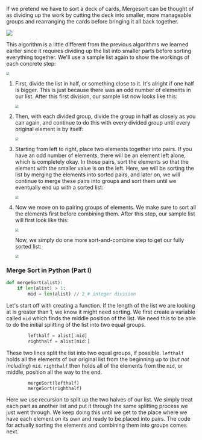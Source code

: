 <!--title={Mergesort I}-->

<!--badges={Algorithms:15,Python:5}-->

<!--concepts={Merge sort}-->

If we pretend we have to sort a deck of cards, Mergesort can be thought of as dividing up the work by cutting the deck into smaller, more manageable groups and rearranging the cards before bringing it all back together.

![](https://miro.medium.com/max/1034/1*nqwPr-tms9xXy6aCgIZarg.gif)

This algorithm is a little different from the previous algorithms we learned earlier since it requires dividing up the list into smaller parts before sorting everything together. We'll use a sample list again to show the workings of each concrete step:

<img src="https://i.imgur.com/zhCRdhv.png" style="zoom:50%;" />

1. First, divide the list in half, or something close to it. It's alright if one half is bigger. This is just because there was an odd number of elements in our list. After this first division, our sample list now looks like this:

   <img src="https://i.imgur.com/E2KzWhA.png" style="zoom:50%;" />

2. Then, with each divided group, divide the group in half as closely as you can again, and continue to do this with every divided group until every original element is by itself:

   <img src="https://i.imgur.com/6OGmFkG.png" style="zoom:50%;" />

3. Starting from left to right, place two elements together into pairs. If you have an odd number of elements, there will be an element left alone, which is completely okay. In those pairs, sort the elements so that the element with the smaller value is on the left. Here, we will be sorting the list by merging the elements into sorted pairs, and later on, we will continue to merge these pairs into groups and sort them until we eventually end up with a sorted list:

   <img src="https://i.imgur.com/sUsG8EV.png" style="zoom:50%;" />

4. Now we move on to pairing groups of elements. We make sure to sort all the elements first before combining them. After this step, our sample list will first look like this:

   <img src="https://i.imgur.com/vPrBtSB.png" style="zoom:50%;" />

   Now, we simply do one more sort-and-combine step to get our fully sorted list:

   <img src="https://i.imgur.com/l04jhcp.png" style="zoom:50%;" />

### Merge Sort in Python (Part I)

```python
def mergeSort(alist):
    if len(alist) > 1:
        mid = len(alist) // 2 # integer division
```

Let's start off with creating a function. If the length of the list we are looking at is greater than 1, we know it might need sorting. We first create a variable called `mid` which finds the middle position of the list. We need this to be able to do the initial splitting of the list into two equal groups. 

```python
		lefthalf = alist[:mid]
        righthalf = alist[mid:]
```

These two lines split the list into two equal groups, if possible. `lefthalf` holds all the elements of our original list from the beginning up to (*but not including*) `mid`. `righthalf` then holds all of the elements from  the `mid`, or middle, position all the way to the end.

```
		mergeSort(lefthalf)
        mergeSort(righthalf)
```

Here we use recursion to split up the two halves of our list. We simply treat each part as another list and put it through the same splitting process we just went through. We keep doing this until we get to the place where we have each element on its own and ready to be placed into pairs. The code for actually sorting the elements and combining them into groups comes next.
